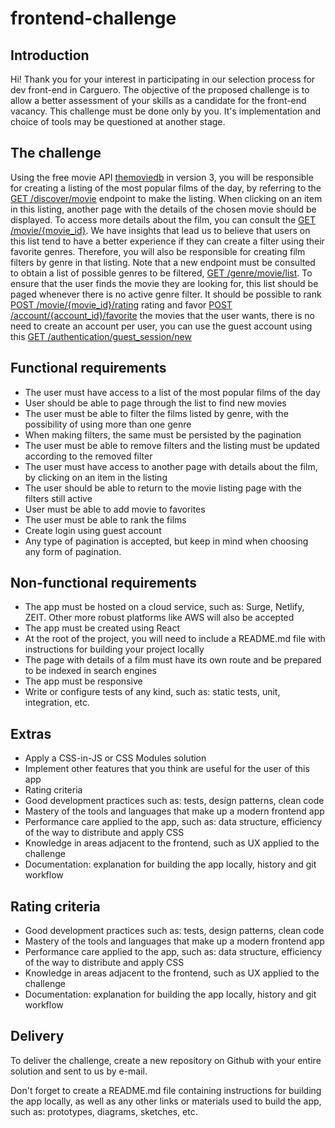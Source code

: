 # frontend-challenge

## Introduction
Hi! Thank you for your interest in participating in our selection process for dev front-end in Carguero.
The objective of the proposed challenge is to allow a better assessment of your skills as a candidate for the front-end vacancy. This challenge must be done 
only by you. It's implementation and choice of tools may be questioned at another stage.
 
## The challenge
Using the free movie API <a href="https://developers.themoviedb.org/3/getting-started/introduction" target="_blank">themoviedb</a> in version 3, 
you will be responsible for creating a listing of the most popular films of the day, by referring to the 
<a href="https://developers.themoviedb.org/3/discover/movie-discover">GET /discover/movie</a> endpoint to make the listing. 
When clicking on an item in this listing, another page with the details of the chosen movie should be displayed. To access more details about the film, you 
can consult the <a href="https://developers.themoviedb.org/3/movies/get-movie-details">GET /movie/{movie_id}</a>.
We have insights that lead us to believe that users on this list tend to have a better experience if they can create a filter using their favorite genres. 
Therefore, you will also be responsible for creating film filters by genre in that listing. Note that a new endpoint must be consulted to obtain a list of 
possible genres to be filtered, <a href="https://developers.themoviedb.org/3/genres/get-movie-list">GET /genre/movie/list</a>.
To ensure that the user finds the movie they are looking for, this list should be paged whenever there is no active genre filter.
It should be possible to rank <a href="https://developers.themoviedb.org/3/movies/rate-movie">POST /movie/{movie_id}/rating</a> 
rating and favor <a href="https://developers.themoviedb.org/3/account/mark-as-favorite">POST /account/{account_id}/favorite</a> the movies that the user wants, 
there is no need to create an account per user, you can use the guest account using this <a href="https://developers.themoviedb.org/3/authentication/create-guest-session">GET /authentication/guest_session/new</a>
 

## Functional requirements
 
- The user must have access to a list of the most popular films of the day
- User should be able to page through the list to find new movies
- The user must be able to filter the films listed by genre, with the possibility of using more than one genre
- When making filters, the same must be persisted by the pagination
- The user must be able to remove filters and the listing must be updated according to the removed filter
- The user must have access to another page with details about the film, by clicking on an item in the listing
- The user should be able to return to the movie listing page with the filters still active
- User must be able to add movie to favorites
- The user must be able to rank the films
- Create login using guest account
- Any type of pagination is accepted, but keep in mind when choosing any form of pagination.

## Non-functional requirements
- The app must be hosted on a cloud service, such as: Surge, Netlify, ZEIT. Other more robust platforms like AWS will also be accepted
- The app must be created using React
- At the root of the project, you will need to include a README.md file with instructions for building your project locally
- The page with details of a film must have its own route and be prepared to be indexed in search engines
- The app must be responsive
- Write or configure tests of any kind, such as: static tests, unit, integration, etc.

## Extras

- Apply a CSS-in-JS or CSS Modules solution
- Implement other features that you think are useful for the user of this app
- Rating criteria
- Good development practices such as: tests, design patterns, clean code
- Mastery of the tools and languages that make up a modern frontend app
- Performance care applied to the app, such as: data structure, efficiency of the way to distribute and apply CSS
- Knowledge in areas adjacent to the frontend, such as UX applied to the challenge
- Documentation: explanation for building the app locally, history and git workflow


## Rating criteria

- Good development practices such as: tests, design patterns, clean code
- Mastery of the tools and languages that make up a modern frontend app
- Performance care applied to the app, such as: data structure, efficiency of the way to distribute and apply CSS
- Knowledge in areas adjacent to the frontend, such as UX applied to the challenge
- Documentation: explanation for building the app locally, history and git workflow

## Delivery

To deliver the challenge, create a new repository on Github with your entire solution and sent to us by e-mail.

Don't forget to create a README.md file containing instructions for building the app locally, as well as any other links or materials used to build 
the app, such as: prototypes, diagrams, sketches, etc.
